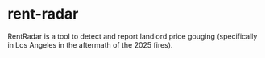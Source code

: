 # rent-radar
RentRadar is a tool to detect and report landlord price gouging (specifically in Los Angeles in the aftermath of the 2025 fires). 
